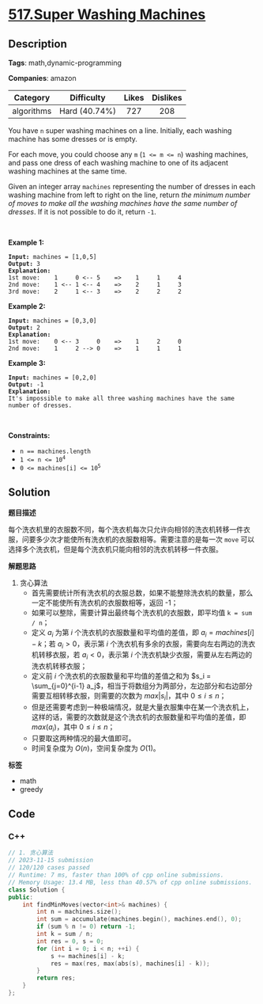 # [517.Super Washing Machines](https://leetcode.com/problems/super-washing-machines/description/)

## Description

**Tags**: math,dynamic-programming

**Companies**: amazon

|  Category  |  Difficulty   | Likes | Dislikes |
| :--------: | :-----------: | :---: | :------: |
| algorithms | Hard (40.74%) |  727  |   208    |

<p>You have <code>n</code> super washing machines on a line. Initially, each washing machine has some dresses or is empty.</p>
<p>For each move, you could choose any <code>m</code> (<code>1 &lt;= m &lt;= n</code>) washing machines, and pass one dress of each washing machine to one of its adjacent washing machines at the same time.</p>
<p>Given an integer array <code>machines</code> representing the number of dresses in each washing machine from left to right on the line, return <em>the minimum number of moves to make all the washing machines have the same number of dresses</em>. If it is not possible to do it, return <code>-1</code>.</p>
<p>&nbsp;</p>
<p><strong class="example">Example 1:</strong></p>
<pre><code><strong>Input:</strong> machines = [1,0,5]
<strong>Output:</strong> 3
<strong>Explanation:</strong>
1st move:    1     0 &lt;-- 5    =&gt;    1     1     4
2nd move:    1 &lt;-- 1 &lt;-- 4    =&gt;    2     1     3
3rd move:    2     1 &lt;-- 3    =&gt;    2     2     2</code></pre>
<p><strong class="example">Example 2:</strong></p>
<pre><code><strong>Input:</strong> machines = [0,3,0]
<strong>Output:</strong> 2
<strong>Explanation:</strong>
1st move:    0 &lt;-- 3     0    =&gt;    1     2     0
2nd move:    1     2 --&gt; 0    =&gt;    1     1     1</code></pre>
<p><strong class="example">Example 3:</strong></p>
<pre><code><strong>Input:</strong> machines = [0,2,0]
<strong>Output:</strong> -1
<strong>Explanation:</strong>
It&#39;s impossible to make all three washing machines have the same number of dresses.</code></pre>
<p>&nbsp;</p>
<p><strong>Constraints:</strong></p>
<ul>
  <li><code>n == machines.length</code></li>
  <li><code>1 &lt;= n &lt;= 10<sup>4</sup></code></li>
  <li><code>0 &lt;= machines[i] &lt;= 10<sup>5</sup></code></li>
</ul>

## Solution

**题目描述**

每个洗衣机里的衣服数不同，每个洗衣机每次只允许向相邻的洗衣机转移一件衣服，问要多少次才能使所有洗衣机的衣服数相等。需要注意的是每一次 `move` 可以选择多个洗衣机，但是每个洗衣机只能向相邻的洗衣机转移一件衣服。

**解题思路**

1. 贪心算法
   - 首先需要统计所有洗衣机的衣服总数，如果不能整除洗衣机的数量，那么一定不能使所有洗衣机的衣服数相等，返回 -1；
   - 如果可以整除，需要计算出最终每个洗衣机的衣服数，即平均值 `k = sum / n`；
   - 定义 $a_i$ 为第 $i$ 个洗衣机的衣服数量和平均值的差值，即 $a_i = machines[i] - k$；若 $a_i > 0$，表示第 $i$ 个洗衣机有多余的衣服，需要向左右两边的洗衣机转移衣服，若 $a_i < 0$，表示第 $i$ 个洗衣机缺少衣服，需要从左右两边的洗衣机转移衣服；
   - 定义前 $i$ 个洗衣机的衣服数量和平均值的差值之和为 $s_i = \sum_{j=0}^{i-1} a_j$，相当于将数组分为两部分，左边部分和右边部分需要互相转移衣服，则需要的次数为 $max|s_i|$，其中 $0 \leq i \leq n$；
   - 但是还需要考虑到一种极端情况，就是大量衣服集中在某一个洗衣机上，这样的话，需要的次数就是这个洗衣机的衣服数量和平均值的差值，即 $max(a_i)$，其中 $0 \leq i \leq n$；
   - 只要取这两种情况的最大值即可。
   - 时间复杂度为 $O(n)$，空间复杂度为 $O(1)$。

**标签**

- math
- greedy

<!-- code start -->
## Code

### C++

```cpp
// 1. 贪心算法
// 2023-11-15 submission
// 120/120 cases passed
// Runtime: 7 ms, faster than 100% of cpp online submissions.
// Memory Usage: 13.4 MB, less than 40.57% of cpp online submissions.
class Solution {
public:
    int findMinMoves(vector<int>& machines) {
        int n = machines.size();
        int sum = accumulate(machines.begin(), machines.end(), 0);
        if (sum % n != 0) return -1;
        int k = sum / n;
        int res = 0, s = 0;
        for (int i = 0; i < n; ++i) {
            s += machines[i] - k;
            res = max(res, max(abs(s), machines[i] - k));
        }
        return res;
    }
};
```

<!-- code end -->

